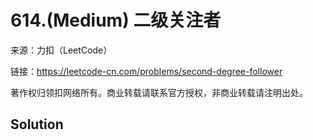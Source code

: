 # 614.(Medium) 二级关注者



来源：力扣（LeetCode）

链接：https://leetcode-cn.com/problems/second-degree-follower 

著作权归领扣网络所有。商业转载请联系官方授权，非商业转载请注明出处。



## Solution 



```sql



```
    